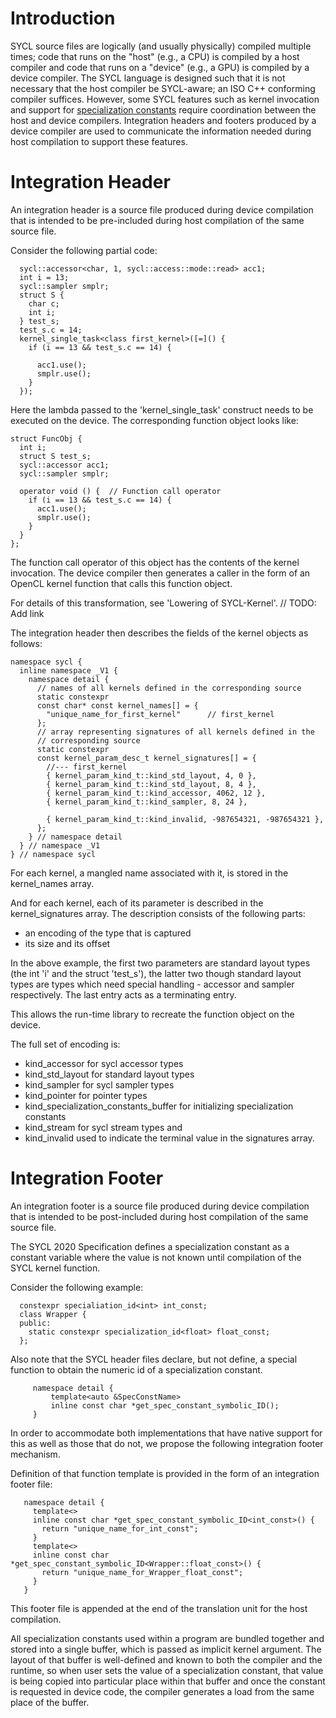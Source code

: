 # Introduction
SYCL source files are logically (and usually physically) compiled multiple times; code that runs on the "host" (e.g., a CPU) is compiled by a host compiler and code that runs on a "device" (e.g., a GPU) is compiled by a device compiler. The SYCL language is designed such that it is not necessary that the host compiler be SYCL-aware; an ISO C++ conforming compiler suffices. However, some SYCL features such as kernel invocation and support for
[specialization constants](https://registry.khronos.org/SYCL/specs/sycl-2020/html/sycl-2020.html#_specialization_constants)
require coordination between the host and device compilers. Integration headers and footers produced by a device compiler are used to communicate the information needed during host compilation to support these features.

# Integration Header
An integration header is a source file produced during device compilation that is intended to be pre-included during host compilation of the same source file.

Consider the following partial code:

```
  sycl::accessor<char, 1, sycl::access::mode::read> acc1;
  int i = 13;
  sycl::sampler smplr;
  struct S {
    char c;
    int i;
  } test_s;
  test_s.c = 14;
  kernel_single_task<class first_kernel>([=]() {
    if (i == 13 && test_s.c == 14) {

      acc1.use();
      smplr.use();
    }
  });
```

Here the lambda passed to the 'kernel_single_task' construct needs to be executed on the device.  The corresponding function object looks like:

```
struct FuncObj {
  int i;
  struct S test_s;
  sycl::accessor acc1;
  sycl::sampler smplr;

  operator void () {  // Function call operator
    if (i == 13 && test_s.c == 14) {
      acc1.use();
      smplr.use();
    }
  }
};
```

The function call operator of this object has the contents of the kernel invocation.  The device compiler then generates a caller in the form of an OpenCL kernel function that calls this function object.

For details of this transformation, see 'Lowering of SYCL-Kernel'. // TODO: Add link

The integration header then describes the fields of the kernel objects as follows:

```
namespace sycl {
  inline namespace _V1 {
    namespace detail {
      // names of all kernels defined in the corresponding source
      static constexpr
      const char* const kernel_names[] = {
        "unique_name_for_first_kernel"      // first_kernel
      };
      // array representing signatures of all kernels defined in the
      // corresponding source
      static constexpr
      const kernel_param_desc_t kernel_signatures[] = {
        //--- first_kernel
        { kernel_param_kind_t::kind_std_layout, 4, 0 },
        { kernel_param_kind_t::kind_std_layout, 8, 4 },
        { kernel_param_kind_t::kind_accessor, 4062, 12 },
        { kernel_param_kind_t::kind_sampler, 8, 24 },

        { kernel_param_kind_t::kind_invalid, -987654321, -987654321 },
      };
    } // namespace detail
  } // namespace _V1
} // namespace sycl
```

For each kernel, a mangled name associated with it, is stored in the kernel_names array.

And for each kernel, each of its parameter is described in the kernel_signatures array.   The description consists of the following parts:

* an encoding of the type that is captured
* its size and its offset

In the above example, the first two parameters are standard layout types (the int 'i' and the struct 'test_s'), the latter two though standard layout types are types which need special handling - accessor and sampler respectively.   The last entry acts as a terminating entry.

This allows the run-time library to recreate the function object on the device.

The full set of encoding is:

* kind_accessor  for sycl accessor types
* kind_std_layout for standard layout types
* kind_sampler for sycl sampler types
* kind_pointer for pointer types
* kind_specialization_constants_buffer for initializing specialization constants
* kind_stream for sycl stream types and
* kind_invalid used to indicate the terminal value in the signatures array.


# Integration Footer
An integration footer is a source file produced during device compilation that is intended to be post-included during host compilation of the same source file.

The SYCL 2020 Specification defines a specialization constant as a constant variable where the value is not known until compilation of the SYCL kernel function.

Consider the following example:
```
  constexpr specialiation_id<int> int_const;
  class Wrapper {
  public:
    static constexpr specialization_id<float> float_const;
  };
```

Also note that the SYCL header files declare, but not define, a special function to obtain the numeric id of a specialization constant.
```
     namespace detail {
         template<auto &SpecConstName>
         inline const char *get_spec_constant_symbolic_ID();
     }
```

In order to accommodate both implementations that have native support for this as well as those that do not, we propose the following integration footer mechanism.

Definition of that function template is provided in the form of an integration footer file:
```
   namespace detail {
     template<>
     inline const char *get_spec_constant_symbolic_ID<int_const>() {
       return "unique_name_for_int_const";
     }
     template<>
     inline const char *get_spec_constant_symbolic_ID<Wrapper::float_const>() {
       return "unique_name_for_Wrapper_float_const";
     }
   }
```

This footer file is appended at the end of the translation unit for the host compilation.

All specialization constants used within a program are bundled together and stored into a single buffer, which is passed as implicit kernel argument. The layout of that buffer is well-defined and known to both the compiler and the runtime, so when user sets the value of a specialization constant, that value is being copied into particular place within that buffer and once the constant is requested in device code, the compiler generates a load from the same place of the buffer.
